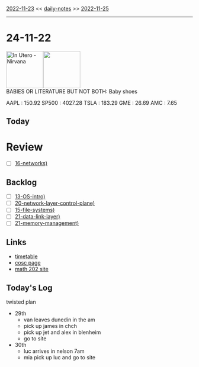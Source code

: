 [2022-11-23](daily_notes/2022-11-23) << [daily-notes](notes/daily-notes.md) >> [2022-11-25](daily_notes/2022-11-25)

---
# 24-11-22
<a href='spotify:album:7wOOA7l306K8HfBKfPoafr'><img src='https://i.scdn.co/image/ab67616d0000b273c4f52ef8782f0e8ede4c1aaf' alt='In Utero - Nirvana' height=100></a><img src='https://imgs.xkcd.com/comics/what_if_2_gift_guide.png' height=100>
<br>BABIES OR LITERATURE BUT NOT BOTH: Baby shoes

AAPL : 150.92 
SP500 : 4027.28 
TSLA : 183.29
GME : 26.69
AMC : 7.65

## Today



# Review
- [ ] [16-networks)](notes/16-networks.md)

## Backlog
- [ ] [13-OS-intro)](notes/13-OS-intro.md)
- [ ] [20-network-layer-control-plane)](notes/20-network-layer-control-plane.md)
- [ ] [15-file-systems)](notes/15-file-systems.md)
- [ ] [21-data-link-layer)](notes/21-data-link-layer.md)
- [ ] [21-memory-management)](notes/21-memory-management.md)

## Links
- [timetable](https://i.imgur.com/9ghbvAG.png)
- [cosc page](https://cosc203.cspages.otago.ac.nz)
- [math 202 site](https://www.maths.otago.ac.nz/?resOLAF)

## Today's Log

twisted plan
- 29th
	- van leaves dunedin in the am
	- pick up james in chch
	- pick up jet and alex in blenheim
	- go to site
- 30th
	- luc arrives in nelson 7am
	- mia pick up luc and go to site